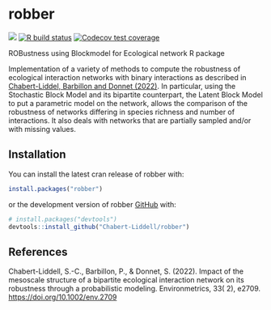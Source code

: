 
<!-- README.md is generated from README.Rmd. Please edit that file -->

# robber

<!-- badges: start -->
[![](https://www.r-pkg.org/badges/version/robber?color=green)](https://cran.r-project.org/package=robber)
[![R build
status](https://github.com/Chabert-Liddell/robber/workflows/R-CMD-check/badge.svg)](https://github.com/Chabert-Liddell/robber/actions)
[![Codecov test
coverage](https://codecov.io/gh/Chabert-Liddell/robber/branch/master/graph/badge.svg)](https://codecov.io/gh/Chabert-Liddell/robber?branch=master)
<!-- badges: end -->

ROBustness using Blockmodel for Ecological network R package

Implementation of a variety of methods to compute
    the robustness of ecological interaction networks with binary interactions 
    as described in [Chabert-Liddel, Barbillon and Donnet (2022)](https://doi.org/10.1002/env.2709). In particular, using the Stochastic 
    Block Model and its bipartite counterpart, the Latent Block Model to put a 
    parametric model on the network, allows the comparison of the robustness of 
    networks differing in species richness and number of interactions. It also
    deals with networks that are partially sampled and/or with missing values. 




## Installation

You can install the latest cran release of robber with:
``` r
install.packages("robber")
```

or the development version of robber
[GitHub](https://github.com/) with:

``` r
# install.packages("devtools")
devtools::install_github("Chabert-Liddell/robber")
```
## References

Chabert-Liddell, S.-C., Barbillon, P., & Donnet, S. (2022). Impact of the mesoscale structure of a bipartite ecological interaction network on its robustness through a probabilistic modeling. Environmetrics, 33( 2), e2709. https://doi.org/10.1002/env.2709
